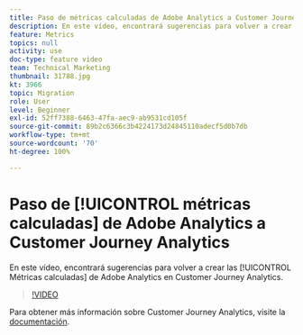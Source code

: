 ```yaml
---
title: Paso de métricas calculadas de Adobe Analytics a Customer Journey Analytics
description: En este vídeo, encontrará sugerencias para volver a crear las métricas calculadas de Adobe Analytics en Customer Journey Analytics.
feature: Metrics
topics: null
activity: use
doc-type: feature video
team: Technical Marketing
thumbnail: 31788.jpg
kt: 3966
topic: Migration
role: User
level: Beginner
exl-id: 52ff7388-6463-47fa-aec9-ab9531cd105f
source-git-commit: 89b2c6366c3b4224173d24845110adecf5d0b7db
workflow-type: tm+mt
source-wordcount: '70'
ht-degree: 100%

---
```


# Paso de [!UICONTROL métricas calculadas] de Adobe Analytics a Customer Journey Analytics

En este vídeo, encontrará sugerencias para volver a crear las [!UICONTROL Métricas calculadas] de Adobe Analytics en Customer Journey Analytics.

>[!VIDEO](https://video.tv.adobe.com/v/31788/?quality=12&learn=on)

Para obtener más información sobre Customer Journey Analytics, visite la [documentación](https://experienceleague.adobe.com/docs/analytics-platform/using/cja-landing.html?lang=es).
